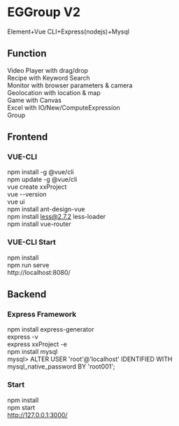 # EGGroup V2  
Element+Vue CLI+Express(nodejs)+Mysql  
  
## Function
Video Player with drag/drop  
Recipe with Keyword Search  
Monitor with browser parameters & camera  
Geolocation with location & map  
Game with Canvas  
Excel with IO/New/ComputeExpression  
Group  
  
## Frontend  
### VUE-CLI  
npm install -g @vue/cli  
npm update -g @vue/cli  
vue create xxProject  
vue --version  
vue ui  
npm install ant-design-vue  
npm install less@2.7.2 less-loader  
npm install vue-router  
  
### VUE-CLI Start  
npm install  
npm run serve  
http://localhost:8080/  
  
## Backend    
### Express Framework  
npm install express-generator  
express -v  
express xxProject -e  
npm install mysql  
mysql> ALTER USER 'root'@'localhost' IDENTIFIED WITH mysql_native_password BY 'root001';  
  
### Start
npm install  
npm start  
http://127.0.0.1:3000/  
